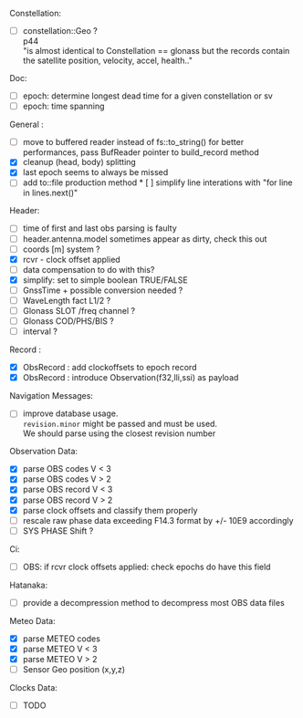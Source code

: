 Constellation:
* [ ] constellation::Geo ?    
p44   
"is almost identical to Constellation == glonass
but the records contain the satellite position, velocity, accel, health.."

Doc:
* [ ] epoch: determine longest dead time for a given constellation or sv
* [ ] epoch: time spanning

General :
* [ ] move to buffered reader instead of fs::to\_string() for better
performances, pass BufReader pointer to build\_record method
* [x] cleanup (head, body) splitting
* [x] last epoch seems to always be missed
* [ ] add to::file production method
* [ ] simplify line interations with "for line in lines.next()"

Header:
* [ ] time of first and last obs parsing is faulty
* [ ] header.antenna.model sometimes appear as dirty, check this out
* [ ] coords [m] system ?
* [x] rcvr - clock offset applied
 * [ ] data compensation to do with this?
 * [x] simplify: set to simple boolean TRUE/FALSE
* [ ] GnssTime + possible conversion needed ?
* [ ] WaveLength fact L1/2 ?
* [ ] Glonass SLOT /freq channel ?
* [ ] Glonass COD/PHS/BIS ?
* [ ] interval ?

Record :
* [x] ObsRecord : add clockoffsets to epoch record
* [x] ObsRecord : introduce Observation(f32,lli,ssi) as payload

Navigation Messages:
* [ ] improve database usage.   
`revision.minor` might be passed and must be used.   
We should parse using the closest revision number

Observation Data:
* [x] parse OBS codes V < 3
* [x] parse OBS codes V > 2
* [x] parse OBS record V < 3
* [x] parse OBS record V > 2
* [x] parse clock offsets and classify them properly
* [ ] rescale raw phase data exceeding F14.3 format by +/- 10E9 accordingly
* [ ] SYS PHASE Shift ?

Ci:
* [ ] OBS: if rcvr clock offsets applied: check epochs do have this field

Hatanaka:
* [ ] provide a decompression method to decompress most OBS data files

Meteo Data:
* [x] parse METEO codes
* [x] parse METEO V < 3
* [x] parse METEO V > 2
* [ ] Sensor Geo position (x,y,z)

Clocks Data:
* [ ] TODO 
